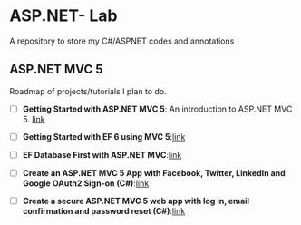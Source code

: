 # ASP.NET- Lab
A repository to store my C#/ASPNET codes and annotations

## ASP.NET MVC 5 
Roadmap of projects/tutorials I plan to do.  
- [ ] **Getting Started with ASP.NET MVC 5**: An introduction to ASP.NET MVC 5. [link](https://docs.microsoft.com/en-us/aspnet/mvc/overview/getting-started/introduction/index)  
  
- [ ] **Getting Started with EF 6 using MVC 5**:[link](https://docs.microsoft.com/en-us/aspnet/mvc/overview/getting-started/getting-started-with-ef-using-mvc/index)
  
- [ ] **EF Database First with ASP.NET MVC**:[link](https://docs.microsoft.com/en-us/aspnet/mvc/overview/getting-started/database-first-development/index)  

- [ ] **Create an ASP.NET MVC 5 App with Facebook, Twitter, LinkedIn and Google OAuth2 Sign-on (C#)**:[link](https://docs.microsoft.com/en-us/aspnet/mvc/overview/security/create-an-aspnet-mvc-5-app-with-facebook-and-google-oauth2-and-openid-sign-on)  

- [ ] **Create a secure ASP.NET MVC 5 web app with log in, email confirmation and password reset (C#)**:[link](https://docs.microsoft.com/en-us/aspnet/mvc/overview/security/create-an-aspnet-mvc-5-web-app-with-email-confirmation-and-password-reset)
